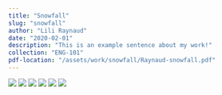 ```yaml
---
title: "Snowfall"
slug: "snowfall"
author: "Lili Raynaud"
date: "2020-02-01"
description: "This is an example sentence about my work!"
collection: "ENG-101"
pdf-location: "/assets/work/snowfall/Raynaud-snowfall.pdf"
---
```


<img src="/assets/work/snowfall/Raynaud-snowfall-1.webp" class="vertical-image">
<img src="/assets/work/snowfall/Raynaud-snowfall-2.webp" class="vertical-image">
<img src="/assets/work/snowfall/Raynaud-snowfall-3.webp" class="vertical-image">
<img src="/assets/work/snowfall/Raynaud-snowfall-4.webp" class="vertical-image">
<img src="/assets/work/snowfall/Raynaud-snowfall-5.webp" class="vertical-image">
<img src="/assets/work/snowfall/Raynaud-snowfall-6.webp" class="vertical-image">